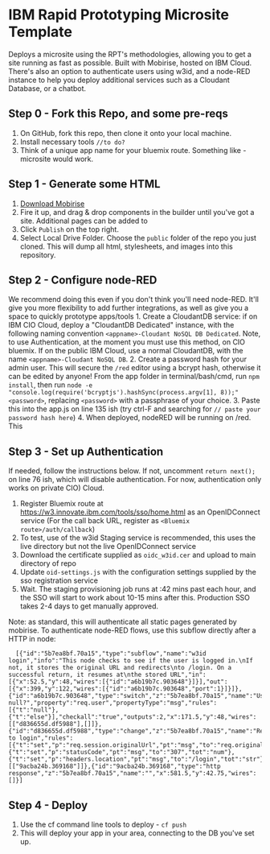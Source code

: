 # IBM Rapid Prototyping Microsite Template

Deploys a microsite using the RPT's methodologies, allowing you to get a site running as fast as possible. Built with Mobirise, hosted on IBM Cloud. There's also an option to authenticate users using w3id, and a node-RED instance to help you deploy additional services such as a Cloudant Database, or a chatbot.

## Step 0 - Fork this Repo, and some pre-reqs

1.  On GitHub, fork this repo, then clone it onto your local machine.
2.  Install necessary tools `//to do?`
3.  Think of a unique app name for your bluemix route. Something like <client-name>-microsite would work.

## Step 1 - Generate some HTML

1.  [Download Mobirise](http://mobirise.com/)
2.  Fire it up, and drag & drop components in the builder until you've got a site. Additional pages can be added to
3.  Click `Publish` on the top right.
4.  Select Local Drive Folder. Choose the `public` folder of the repo you just cloned. This will dump all html, stylesheets, and images into this repository.

## Step 2 - Configure node-RED

We recommend doing this even if you don't think you'll need node-RED. It'll give you more flexibility to add further integrations, as well as give you a space to quickly prototype apps/tools
1\. Create a CloudantDB service: if on IBM CIO Cloud, deploy a "CloudantDB Dedicated" instance, with the following naming convention `<appname>-Cloudant NoSQL DB Dedicated`. Note, to use Authentication, at the moment you must use this method, on CIO bluemix. If on the public IBM Cloud, use a normal CloudantDB, with the name `<appname>-Cloudant NoSQL DB`.
2\. Create a password hash for your admin user. This will secure the `/red` editor using a bcrypt hash, otherwise it can be edited by anyone! From the app folder in terminal/bash/cmd, run `npm install`, then run `node -e "console.log(require('bcryptjs').hashSync(process.argv[1], 8));" <password>`, replacing `<password>` with a passphrase of your choice.
3\. Paste this into the app.js on line 135 ish (try ctrl-F and searching for `// paste your password hash here`)
4. When deployed, nodeRED will be running on /red. This

## Step 3 - Set up Authentication

If needed, follow the instructions below. If not, uncomment `return next();` on line 76 ish, which will disable authentication. For now, authentication only works on private CIO) Cloud.

1.  Register Bluemix route at <https://w3.innovate.ibm.com/tools/sso/home.html> as an OpenIDConnect service (For the call back URL, register as `<Bluemix route>/auth/callback`)
2.  To test, use of the w3id Staging service is recommended, this uses the live directory but not the live OpenIDConnect service
3.  Download the certificate supplied as `oidc_w3id.cer` and upload to main directory of repo
4.  Update `oid-settings.js` with the configuration settings supplied by the sso registration service
5.  Wait. The staging provisioning job runs at :42 mins past each hour, and the SSO will start to work about 10-15 mins after this. Production SSO takes 2-4 days to get manually approved.

Note: as standard, this will authenticate all static pages generated by mobirise. To authenticate node-RED flows, use this subflow directly after a HTTP in node:
````
  [{"id":"5b7ea8bf.70a15","type":"subflow","name":"w3id login","info":"This node checks to see if the user is logged in.\nIf not, it stores the original URL and redirects\nto /login. On a successful return, it resumes at\nthe stored URL","in":[{"x":52.5,"y":48,"wires":[{"id":"a6b19b7c.903648"}]}],"out":[{"x":399,"y":122,"wires":[{"id":"a6b19b7c.903648","port":1}]}]},{"id":"a6b19b7c.903648","type":"switch","z":"5b7ea8bf.70a15","name":"User null?","property":"req.user","propertyType":"msg","rules":[{"t":"null"},{"t":"else"}],"checkall":"true","outputs":2,"x":171.5,"y":48,"wires":[["d836655d.df5988"],[]]},{"id":"d836655d.df5988","type":"change","z":"5b7ea8bf.70a15","name":"Redirect to login","rules":[{"t":"set","p":"req.session.originalUrl","pt":"msg","to":"req.originalUrl","tot":"msg"},{"t":"set","p":"statusCode","pt":"msg","to":"307","tot":"num"},{"t":"set","p":"headers.location","pt":"msg","to":"/login","tot":"str"}],"action":"","property":"","from":"","to":"","reg":false,"x":392,"y":42,"wires":[["9acba24b.369168"]]},{"id":"9acba24b.369168","type":"http response","z":"5b7ea8bf.70a15","name":"","x":581.5,"y":42.75,"wires":[]}]
````

## Step 4 - Deploy
1. Use the cf command line tools to deploy - `cf push`
2. This will deploy your app in your area, connecting to the DB you've set up.
